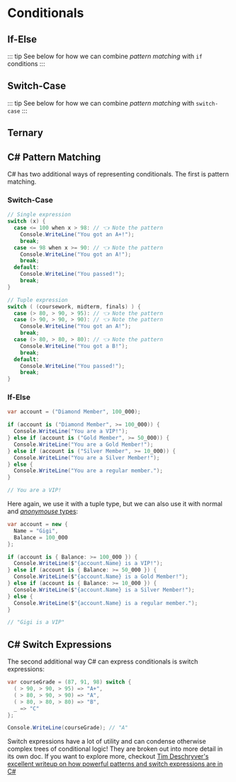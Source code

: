 # Conditionals

## If-Else

<CodeSplitter>
  <template #left>

```ts
if (x == 5) { /* ... */ }
if (x < 5) { /* ... */ }
if (x >= 5) { /* ... */ }
if (x % 5 == 0) { /* ... */ }

if (y == 10) {

} else {

}
```

  </template>
  <template #right>

```csharp
if (x == 5) { /* ... */ }
if (x < 5) { /* ... */ }
if (x >= 5) { /* ... */ }
if (x % 5 == 0) { /* ... */ }

if (y == 10) {

} else {

}
```

  </template>
</CodeSplitter>

::: tip
See below for how we can combine *pattern matching* with `if` conditions
:::

## Switch-Case

<CodeSplitter>
  <template #left>

```ts
switch (x) {
  case 0:
    console.log("You win a dollar!");
    break;
  case 5:
    console.log("You win a car!");
    break;
  default:
    console.log("Play again!");
    break;
}
```

  </template>
  <template #right>

```csharp
switch (x) {
  case 0:
    Console.WriteLine("You win a dollar!");
    break;
  case 5:
    Console.WriteLine("You win a car!");
    break;
  default:
    Console.WriteLine("Play again!");
    break;
}
```

  </template>
</CodeSplitter>

::: tip
See below for how we can combine *pattern matching* with `switch-case`
:::

## Ternary

<CodeSplitter>
  <template #left>

```ts
let y = x > 5 ? "yes" : "no";
```

  </template>
  <template #right>

```csharp
var y = x > 5 ? "yes" : "no";
```

  </template>
</CodeSplitter>

## C# Pattern Matching

C# has two additional ways of representing conditionals.  The first is pattern matching.

### Switch-Case

```csharp
// Single expression
switch (x) {
  case <= 100 when x > 98: // 👈 Note the pattern
    Console.WriteLine("You got an A+!");
    break;
  case <= 98 when x >= 90: // 👈 Note the pattern
    Console.WriteLine("You got an A!");
    break;
  default:
    Console.WriteLine("You passed!");
    break;
}

// Tuple expression
switch ( (coursework, midterm, finals) ) {
  case (> 80, > 90, > 95): // 👈 Note the pattern
  case (> 90, > 90, > 90): // 👈 Note the pattern
    Console.WriteLine("You got an A!");
    break;
  case (> 80, > 80, > 80): // 👈 Note the pattern
    Console.WriteLine("You got a B!");
    break;
  default:
    Console.WriteLine("You passed!");
    break;
}
```

### If-Else

```csharp
var account = ("Diamond Member", 100_000);

if (account is ("Diamond Member", >= 100_000)) {
  Console.WriteLine("You are a VIP!");
} else if (account is ("Gold Member", >= 50_000)) {
  Console.WriteLine("You are a Gold Member!");
} else if (account is ("Silver Member", >= 10_000)) {
  Console.WriteLine("You are a Silver Member!");
} else {
  Console.WriteLine("You are a regular member.");
}

// You are a VIP!
```

Here again, we use it with a tuple type, but we can also use it with normal and [*anonymouse* types](https://learn.microsoft.com/en-us/dotnet/csharp/fundamentals/types/anonymous-types):

```csharp
var account = new {
  Name = "Gigi",
  Balance = 100_000
};

if (account is { Balance: >= 100_000 }) {
  Console.WriteLine($"{account.Name} is a VIP!");
} else if (account is { Balance: >= 50_000 }) {
  Console.WriteLine($"{account.Name} is a Gold Member!");
} else if (account is { Balance: >= 10_000 }) {
  Console.WriteLine($"{account.Name} is a Silver Member!");
} else {
  Console.WriteLine($"{account.Name} is a regular member.");
}

// "Gigi is a VIP"
```

## C# Switch Expressions

The second additional way C# can express conditionals is switch expressions:

```csharp
var courseGrade = (87, 91, 98) switch {
  ( > 90, > 90, > 95) => "A+",
  ( > 80, > 90, > 90) => "A",
  ( > 80, > 80, > 80) => "B",
  _ => "C"
};

Console.WriteLine(courseGrade); // "A"
```

Switch expressions have a lot of utility and can condense otherwise complex trees of conditional logic!  They are broken out into more detail in its own doc.  If you want to explore more, checkout [Tim Deschryver's excellent writeup on how powerful patterns and switch expressions are in C#](https://timdeschryver.dev/blog/pattern-matching-examples-in-csharp#tuple-patterns)
